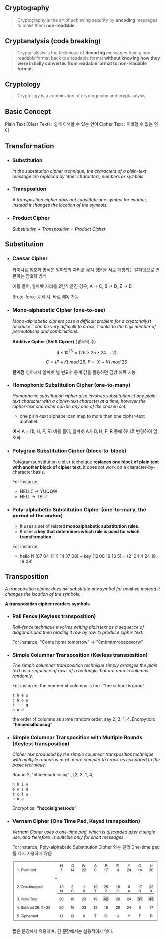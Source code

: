 ## Cryptography

> Cryptography is the art of achieving security by **encoding** messages to make them **non-readable**. 

## Cryptanalysis (code breaking)

> Cryptanalysis is the technique of **decoding** messages from a non-readable format back to a readable format **without knowing how they were initially converted from readable format to non-readable format**. 

## Cryptology 

> Cryptology is a combination of cryptography and cryptanalysis. 

## Basic Concept 

Plain Text (Clear Text) : 쉽게 이해할 수 있는 언어
Cipher Text : 이해할 수 없는 언어

## Transformation 

- ### Substitution
    *In the substitution cipher technique, the characters of a plain-text message are replaced by other characters, numbers or symbols.* 

- ### Transposition
    *A transposition cipher does not substitute one symbol for another, instead it changes the location of the symbols.*

- ### Product Cipher
    *Substitution + Transposition = Product Cipher*

## Substitution

  - ### Caesar Cipher 
  
    카이사르 암호화 방식은 알파벳의 자리를 옮겨 평문을 서로 매칭되는 알파벳으로 변환하는 암호화 방식

    예를 들어, 알파벳 자리를 2칸씩 옮긴 경우, A -> C, B -> D, Z -> B

    Brute-force 공격 시, 바로 해독 가능 

  - ### Mono-alphabetic Cipher (one-to-one) 
  
    *Mono-alphabetic ciphers pose a difficult problem for a cryptanalyst because it can be very difficullt to crack, thanks to the high number of permutations and combinations.*
    
    **Additive Cipher (Shift Cipher)** (경우의 수)

    $$
        4 \times 10^{26} = (26 \times 25 \times 24\ ...\ 2)
    $$

    $$    
        C = (P + K)\ mod\ 26,\ P = (C - K)\ mod \ 26
    $$

    **한계점** 
    영어에서 알파벳 별 빈도수 통계 값을 활용하면 금방 해독 가능 

  - ### Homophonic Substitution Cipher (one-to-many) 
    
    *Homophonic substitution cipher also involves substitution of one plain-text character with a cipher-text character at a time, however the cipher-text character can be any one of the chosen set.* 

    - one plain-text alphabet can map to more than one cipher-text alphabet. 
    
    **예시**
    A = [D, H, P, R] 예를 들어, 알파벳 A가 D, H, P, R 중에 하나로 변경하여 암호화

  - ### Polygram Substitution Cipher (block-to-block)
    Polygram substitution cipher technique **replaces one block of plain text with another block of cipher text**. it does not work on a character-by-character basis.

    For instance, 
    - HELLO -> YUQQW
    - HELL -> TEUT
    
  - ### Poly-alphabetic Substitution Cipher (one-to-many, the period of the cipher)
     
    - It uses a set of related **monoalphabetic substitution rules**.
    - It uses **a key that determines which rule is used for which transformation**.
    
    For instance,
    - hello hi (07 04 11 11 14 07 08) + key (12 00 19 13 5) = (21 04 4 24 19 19 08) 
      
## Transposition 

*A transposition cipher does not substitute one symbol for another, instead it changes the location of the symbols.*

**A transposition cipher reorders symbols**

  - ### Rail Fence (Keyless transposition)
    *Rail-fence technique involves writing plain text as a sequence of diagonals and then reading it row by row to produce cipher text.*

    For instance, 
    "Come home tomorrow" -> "Cmhmtmrooeoeoorw" 

  - ### Simple Columnar Transposition (Keyless transposition)
    *The simple columnar transposition technique simply arranges the plain text as a sequence of rows of a rectangle that are read in columns randomly.*

    For instance, the number of columns is four. 
    "the school is good"

        t h e s  
        c h o o
        l i s g
        o o d

    the order of columns as some random order, say 2, 3, 1, 4. 
    Encrpytion: **"hhioeosdtclosog"**

  - ### Simple Columnar Transposition with Multiple Rounds (Keyless transposition)
    
    *Cipher text produced by the simple columnar transposition technique with multiple rounds is much more complex to crack as compared to the basic technique.*
    
    Round 2, "hhioeosdtclosog" , [2, 3, 1, 4]

        h h i o 
        e o s d
        t c l o 
        s o g

    Encryption: **"hocoislghetsodo"**

  - ### Vernam Cipher (One Time Pad, Keyed transposition) 
    
    *Vernam Cipher uses a one-time pad, which is discarded after a single use, and therefore, is suitable only for short messages.*

    For instance, Poly-alphabetic Substitution Cipher 와는 달리 One-time pad 를 다시 사용하지 않음

    <img src="https://github.com/jiniljeil/Record-Space/blob/master/Computer%20Security/images/vernam_cipher.png" height="200px">

    짧은 문장에서 유용하며, 긴 문장에서는 실용적이지 않다. 
